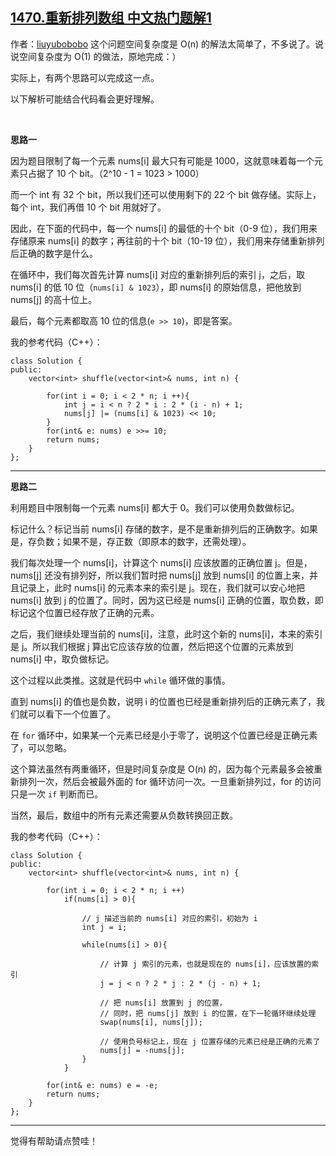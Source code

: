 ## [1470.重新排列数组 中文热门题解1](https://leetcode.cn/problems/shuffle-the-array/solutions/100000/kong-jian-fu-za-du-wei-o1-de-liang-chong-jie-fa-by)

作者：[liuyubobobo](https://leetcode.cn/u/liuyubobobo)
这个问题空间复杂度是 O(n) 的解法太简单了，不多说了。说说空间复杂度为 O(1) 的做法，原地完成：）

实际上，有两个思路可以完成这一点。

以下解析可能结合代码看会更好理解。

<br/>

**思路一**

因为题目限制了每一个元素 nums[i] 最大只有可能是 1000，这就意味着每一个元素只占据了 10 个 bit。（2^10 - 1 = 1023 > 1000）

而一个 int 有 32 个 bit，所以我们还可以使用剩下的 22 个 bit 做存储。实际上，每个 int，我们再借 10 个 bit 用就好了。

因此，在下面的代码中，每一个 nums[i] 的最低的十个 bit（0-9 位），我们用来存储原来 nums[i] 的数字；再往前的十个 bit（10-19 位），我们用来存储重新排列后正确的数字是什么。

在循环中，我们每次首先计算 nums[i] 对应的重新排列后的索引 j，之后，取 nums[i] 的低 10 位（``nums[i] & 1023``），即 nums[i] 的原始信息，把他放到 nums[j] 的高十位上。

最后，每个元素都取高 10 位的信息(``e >> 10``)，即是答案。

我的参考代码（C++）：

```
class Solution {
public:
    vector<int> shuffle(vector<int>& nums, int n) {

        for(int i = 0; i < 2 * n; i ++){
            int j = i < n ? 2 * i : 2 * (i - n) + 1;
            nums[j] |= (nums[i] & 1023) << 10;
        }
        for(int& e: nums) e >>= 10;
        return nums;
    }
};
```

---

**思路二**

利用题目中限制每一个元素 nums[i] 都大于 0。我们可以使用负数做标记。

标记什么？标记当前 nums[i] 存储的数字，是不是重新排列后的正确数字。如果是，存负数；如果不是，存正数（即原本的数字，还需处理）。

我们每次处理一个 nums[i]，计算这个 nums[i] 应该放置的正确位置 j。但是，nums[j] 还没有排列好，所以我们暂时把 nums[j] 放到 nums[i] 的位置上来，并且记录上，此时 nums[i] 的元素本来的索引是 j。现在，我们就可以安心地把 nums[i] 放到 j 的位置了。同时，因为这已经是 nums[i] 正确的位置，取负数，即标记这个位置已经存放了正确的元素。

之后，我们继续处理当前的 nums[i]，注意，此时这个新的 nums[i]，本来的索引是 j。所以我们根据 j 算出它应该存放的位置，然后把这个位置的元素放到 nums[i] 中，取负做标记。

这个过程以此类推。这就是代码中 ``while`` 循环做的事情。

直到 nums[i] 的值也是负数，说明 i 的位置也已经是重新排列后的正确元素了，我们就可以看下一个位置了。

在 ``for`` 循环中，如果某一个元素已经是小于零了，说明这个位置已经是正确元素了，可以忽略。

这个算法虽然有两重循环，但是时间复杂度是 O(n) 的，因为每个元素最多会被重新排列一次，然后会被最外面的 for 循环访问一次。一旦重新排列过，for 的访问只是一次 ``if`` 判断而已。

当然，最后，数组中的所有元素还需要从负数转换回正数。

我的参考代码（C++）：

```
class Solution {
public:
    vector<int> shuffle(vector<int>& nums, int n) {

        for(int i = 0; i < 2 * n; i ++)
            if(nums[i] > 0){
                
                // j 描述当前的 nums[i] 对应的索引，初始为 i
                int j = i; 

                while(nums[i] > 0){

                    // 计算 j 索引的元素，也就是现在的 nums[i]，应该放置的索引
                    j = j < n ? 2 * j : 2 * (j - n) + 1; 

                    // 把 nums[i] 放置到 j 的位置，
                    // 同时，把 nums[j] 放到 i 的位置，在下一轮循环继续处理
                    swap(nums[i], nums[j]); 

                    // 使用负号标记上，现在 j 位置存储的元素已经是正确的元素了 
                    nums[j] = -nums[j]; 
                }
            }

        for(int& e: nums) e = -e;
        return nums;
    }
};
```

---

觉得有帮助请点赞哇！

```
